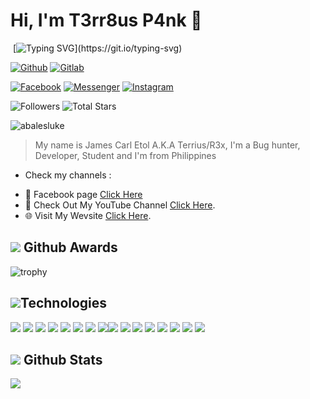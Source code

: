 # Hi, I'm T3rr8us P4nk 👋


<div align="center" width="50">                    

</div>
  
&nbsp;[![Typing SVG](http://readme-typing-svg.herokuapp.com?color=00F700&size=36&multiline=true&width=970&height=60&lines=Hello+there%2C+fellow+%3Chackers%2F%3E+and+%3Ccoderz%2F%3E!)](https://git.io/typing-svg)

<p align="left">
<a href="https://github.com/T3rr8us-P4nk"><img title="Github" src="https://img.shields.io/badge/Github-T3RR8US-blue?style=for-the-badge&logo=github"></a>
<a href="https://gitlab.com/T3rr8us-P4nk"><img title="Gitlab" src="https://img.shields.io/badge/Gitlab-T3RR8US-blue?style=for-the-badge&logo=gitlab"></a>
</p>
<p align="left">
<a href="https://www.facebook.com/jamescarl.retiza.9"><img title="Facebook" src="https://img.shields.io/badge/Facebook-red?style=for-the-badge&logo=facebook"></a>
<a href="https://www.facebook.com/jamescarl.retiza.9"><img title="Messenger" src="https://img.shields.io/badge/Messenger-red?style=for-the-badge&logo=messenger"></a>
<a href="https://www.instagram.com/T3rr8us-P4nk "><img title="Instagram" src="https://img.shields.io/badge/INSTAGRAM-purple?style=for-the-badge&logo=instagram"></a>

![Followers](https://img.shields.io/github/followers/T3rr8us?l-P4nkl?abel=Followers&style=for-the-badge&logo=github) ![Total Stars](https://img.shields.io/github/stars/T3rr8us-P4nk?affiliations=OWNER&style=for-the-badge&logo=github)
<p align="left"> <img src="https://komarev.com/ghpvc/?username=T3rr8us-P4nk&label=Profile%20views&color=0e75b6&style=flat" alt="abalesluke" /> </p>

> My name is James Carl Etol A.K.A Terrius/R3x, I'm a Bug hunter, Developer, Student and I'm from Philippines
- Check my channels :
* 📱 Facebook page [Click Here](https://www.facebook.com/T3rr8usP4nk/)
* 🛑 Check Out My YouTube Channel [Click Here](https://m.youtube.com/channel/UC1IA5cyRUEze3lRzw-PQCBg).
* 🌐 Visit My Wevsite [Click Here](http://jamescarletol.rf.gd/).

## <img src="https://img.icons8.com/nolan/25/github.png"/> Github Awards



  
![trophy](https://github-profile-trophy.vercel.app/?username=T3rr8us-P4nk&row=2&column=3)  
  
## <img src="https://img.icons8.com/nolan/25/computer.png"/>Technologies
<img src="https://img.icons8.com/color/48/000000/html-5--v1.png"/> <img src="https://img.icons8.com/color/48/000000/css3.png"/> <img src="https://img.icons8.com/color/48/000000/bootstrap.png"/> <img src="https://img.icons8.com/color/48/000000/php.png"> <img src="https://img.icons8.com/color/48/000000/python.png"/> <img src="https://img.icons8.com/color/48/000000/c-plus-plus-logo.png"/> <img src="https://img.icons8.com/doodle/48/000000/console--v2.png"/> <img src="https://img.icons8.com/color/48/000000/old-vmware-logo.png"/><img src="https://img.icons8.com/color/48/000000/virtualbox.png"/> <img src="https://img.icons8.com/fluent/48/000000/sublime-text.png"/> <img src="https://img.icons8.com/fluent/github"> <img src="https://img.icons8.com/color/48/000000/parrot.png"> <img src="https://img.icons8.com/color/48/000000/kali-linux.png"> <img src="https://img.icons8.com/color/48/000000/ubuntu.png"> <img src="https://img.icons8.com/color/48/000000/linux.png"> <img src="https://img.icons8.com/fluent/48/000000/windows-10.png">

## <img src="https://camo.githubusercontent.com/d3acf8f60da8454efb902d2333dc3d6b4ecbf00e4dd5bee5b358d1a5f125acc1/68747470733a2f2f696d672e69636f6e73382e636f6d2f6e6f6c616e2f32362f6769746875622e706e67"/> Github Stats
<img src="https://github-readme-stats.vercel.app/api?username=T3rr8us-P4nk&&show_icons=true&title_color=ffffff&icon_color=bb2acf&text_color=daf7dc&bg_color=151515"/>

